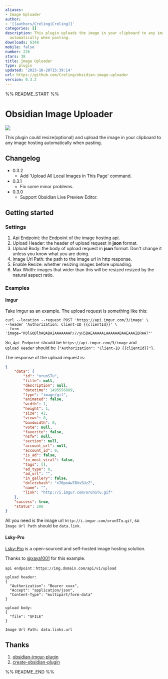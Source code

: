 ```yaml
---
aliases:
- Image Uploader
author:
- '[[authors/Creling|Creling]]'
categories: []
description: This plugin uploads the image in your clipboard to any image hosting
  automatically when pasting.
downloads: 6348
mobile: false
number: 226
stars: 38
title: Image Uploader
type: plugin
updated: '2023-10-20T15:39:14'
url: https://github.com/Creling/obsidian-image-uploader
version: 0.3.2
---
```


%% README_START %%

# Obsidian Image Uploader

![](https://i.loli.net/2021/07/16/fxWBeLAESNc6tK9.gif)

This plugin could resize(optional) and upload the image in your clipboard to any image hosting automatically when pasting.

## Changelog
- 0.3.2
	- Add 'Upload All Local Images in This Page' command.
- 0.3.1
	- Fix some minor problems.
- 0.3.0
	- Support Obsidian Live Preview Editor.

## Getting started

### Settings

1. Api Endpoint: the Endpoint of the image hosting api.
2. Upload Header: the header of upload request in **json** format.
3. Upload Body: the body of upload request in **json** format. Don't change it unless you know what you are doing.
4. Image Url Path: the path to the image url in http response.
5. Enable Resize: whether resizing images before uploading.
6. Max Width: images that wider than this will be resized resized by the natural aspect ratio.

### Examples

#### Imgur

Take Imgur as an example. The upload request is something like this:

```shell
curl --location --request POST 'https://api.imgur.com/3/image' \
--header 'Authorization: Client-ID {{clientId}}' \
--form 'image="R0lGODlhAQABAIAAAAAAAP///yH5BAEAAAAALAAAAAABAAEAAAIBRAA7"'
```

So, `Api Endpoint` should be `https://api.imgur.com/3/image` and `Upload Header` should be `{"Authorization": "Client-ID {{clientId}}"}`.

The response of the upload request is:

```json
{
	"data": {
		"id": "orunSTu",
		"title": null,
		"description": null,
		"datetime": 1495556889,
		"type": "image/gif",
		"animated": false,
		"width": 1,
		"height": 1,
		"size": 42,
		"views": 0,
		"bandwidth": 0,
		"vote": null,
		"favorite": false,
		"nsfw": null,
		"section": null,
		"account_url": null,
		"account_id": 0,
		"is_ad": false,
		"in_most_viral": false,
		"tags": [],
		"ad_type": 0,
		"ad_url": "",
		"in_gallery": false,
		"deletehash": "x70po4w7BVvSUzZ",
		"name": "",
		"link": "http://i.imgur.com/orunSTu.gif"
	},
	"success": true,
	"status": 200
}
```

All you need is the image url `http://i.imgur.com/orunSTu.gif`, so `Image Url Path` should be `data.link`.

#### Lsky-Pro

[Lsky-Pro](https://github.com/lsky-org/lsky-pro) is a open-sourced and self-hosted image hosting solution.

Thanks to [@xaya1001](https://github.com/Creling/obsidian-image-uploader/issues/9#issuecomment-1562861494) for this example.

```
api endpoint：https://img.domain.com/api/v1/upload

upload header: 
{
  "Authorization": "Bearer xxxx",
  "Accept": "application/json",
  "Content-Type": "multipart/form-data"
}

upload body: 
{
  "file": "$FILE"
}

Image Url Path: data.links.url
```

## Thanks

1. [obsidian-imgur-plugin](https://github.com/gavvvr/obsidian-imgur-plugin)
2. [create-obsidian-plugin](https://www.npmjs.com/package/create-obsidian-plugin)


%% README_END %%